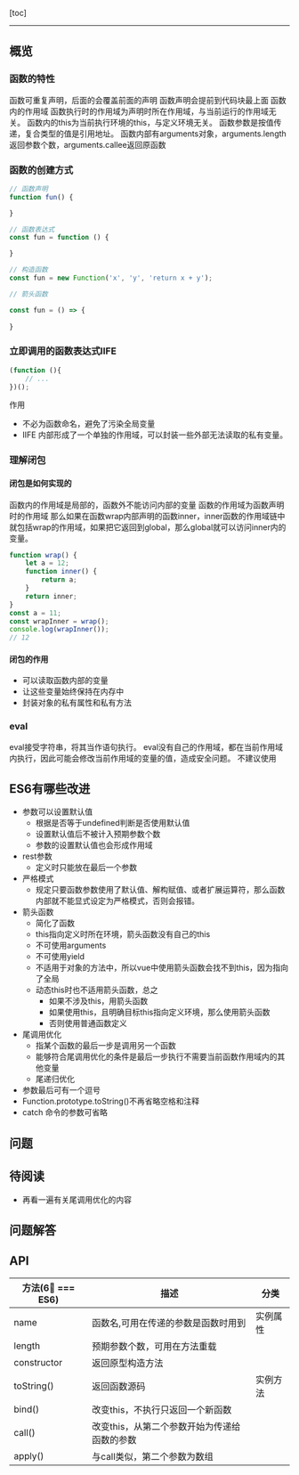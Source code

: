 [toc]

---

## 概览
### 函数的特性
函数可重复声明，后面的会覆盖前面的声明
函数声明会提前到代码块最上面
函数内的作用域
函数执行时的作用域为声明时所在作用域，与当前运行的作用域无关。
函数内的this为当前执行环境的this，与定义环境无关。
函数参数是按值传递，复合类型的值是引用地址。
函数内部有arguments对象，arguments.length返回参数个数，arguments.callee返回原函数

### 函数的创建方式
```javascript
// 函数声明
function fun() {

}

// 函数表达式
const fun = function () {

}

// 构造函数
const fun = new Function('x', 'y', 'return x + y');

// 箭头函数

const fun = () => {
    
}

```

### 立即调用的函数表达式IIFE
```javascript
(function (){
    // ...
})();
```
作用
- 不必为函数命名，避免了污染全局变量
- IIFE 内部形成了一个单独的作用域，可以封装一些外部无法读取的私有变量。

### 理解闭包
#### 闭包是如何实现的
函数内的作用域是局部的，函数外不能访问内部的变量
函数的作用域为函数声明时的作用域
那么如果在函数wrap内部声明的函数inner，inner函数的作用域链中就包括wrap的作用域，如果把它返回到global，那么global就可以访问inner内的变量。

```javascript
function wrap() {
    let a = 12;
    function inner() {
        return a;
    }
    return inner;
}
const a = 11;
const wrapInner = wrap();
console.log(wrapInner());
// 12
```

#### 闭包的作用
- 可以读取函数内部的变量
- 让这些变量始终保持在内存中
- 封装对象的私有属性和私有方法

### eval
eval接受字符串，将其当作语句执行。
eval没有自己的作用域，都在当前作用域内执行，因此可能会修改当前作用域的变量的值，造成安全问题。
不建议使用

## ES6有哪些改进
- 参数可以设置默认值
    - 根据是否等于undefined判断是否使用默认值
    - 设置默认值后不被计入预期参数个数
    - 参数的设置默认值也会形成作用域
- rest参数
    - 定义时只能放在最后一个参数
- 严格模式
    - 规定只要函数参数使用了默认值、解构赋值、或者扩展运算符，那么函数内部就不能显式设定为严格模式，否则会报错。
- 箭头函数
    - 简化了函数
    - this指向定义时所在环境，箭头函数没有自己的this
    - 不可使用arguments
    - 不可使用yield
    - 不适用于对象的方法中，所以vue中使用箭头函数会找不到this，因为指向了全局
    - 动态this时也不适用箭头函数，总之
        - 如果不涉及this，用箭头函数
        - 如果使用this，且明确目标this指向定义环境，那么使用箭头函数
        - 否则使用普通函数定义
- 尾调用优化
    - 指某个函数的最后一步是调用另一个函数
    - 能够符合尾调用优化的条件是最后一步执行不需要当前函数作用域内的其他变量
    - 尾递归优化
- 参数最后可有一个逗号
- Function.prototype.toString()不再省略空格和注释
- catch 命令的参数可省略

## 问题

## 待阅读
- 再看一遍有关尾调用优化的内容

## 问题解答

## API
| 方法(6⃣️ === ES6) | 描述 | 分类 |
| --- | --- | --- |
| name | 函数名,可用在传递的参数是函数时用到 | 实例属性 |
| length | 预期参数个数，可用在方法重载 | |
| constructor | 返回原型构造方法 |  |
| toString() | 返回函数源码 | 实例方法 |
| bind() | 改变this，不执行只返回一个新函数 |  |
| call() | 改变this，从第二个参数开始为传递给函数的参数 |  |
| apply() | 与call类似，第二个参数为数组 |  |


